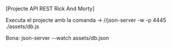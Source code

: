 [Projecte API REST Rick And Morty]

Executa el projecte amb la comanda -> //json-server -w -p 4445 ./assets/db.js

Bona:
json-server --watch assets/db.json 
